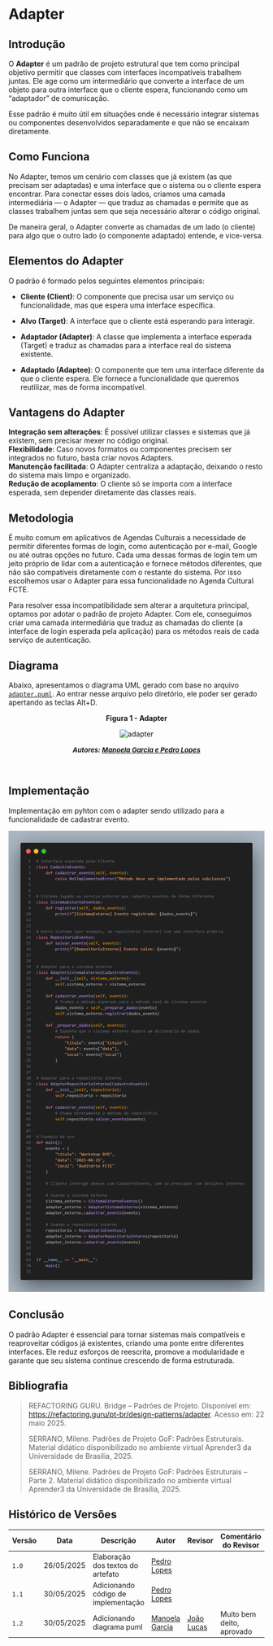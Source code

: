 # Adapter

## Introdução

O **Adapter** é um padrão de projeto estrutural que tem como principal objetivo permitir que classes com interfaces incompatíveis trabalhem juntas. Ele age como um intermediário que converte a interface de um objeto para outra interface que o cliente espera, funcionando como um “adaptador” de comunicação.

Esse padrão é muito útil em situações onde é necessário integrar sistemas ou componentes desenvolvidos separadamente e que não se encaixam diretamente.

## Como Funciona

No Adapter, temos um cenário com classes que já existem (as que precisam ser adaptadas) e uma interface que o sistema ou o cliente espera encontrar. Para conectar esses dois lados, criamos uma camada intermediária — o Adapter — que traduz as chamadas e permite que as classes trabalhem juntas sem que seja necessário alterar o código original.

De maneira geral, o Adapter converte as chamadas de um lado (o cliente) para algo que o outro lado (o componente adaptado) entende, e vice-versa.

## Elementos do Adapter

O padrão é formado pelos seguintes elementos principais:

- **Cliente (Client)**: O componente que precisa usar um serviço ou funcionalidade, mas que espera uma interface específica.

- **Alvo (Target)**: A interface que o cliente está esperando para interagir.

- **Adaptador (Adapter)**: A classe que implementa a interface esperada (Target) e traduz as chamadas para a interface real do sistema existente.

- **Adaptado (Adaptee)**: O componente que tem uma interface diferente da que o cliente espera. Ele fornece a funcionalidade que queremos reutilizar, mas de forma incompatível.

## Vantagens do Adapter

 **Integração sem alterações**: É possível utilizar classes e sistemas que já existem, sem precisar mexer no código original.  
 **Flexibilidade**: Caso novos formatos ou componentes precisem ser integrados no futuro, basta criar novos Adapters.  
 **Manutenção facilitada**: O Adapter centraliza a adaptação, deixando o resto do sistema mais limpo e organizado.  
 **Redução de acoplamento**: O cliente só se importa com a interface esperada, sem depender diretamente das classes reais.

## Metodologia

É muito comum em aplicativos de Agendas Culturais a necessidade de permitir diferentes formas de login, como autenticação por e-mail, Google ou até outras opções no futuro. Cada uma dessas formas de login tem um jeito próprio de lidar com a autenticação e fornece métodos diferentes, que não são compatíveis diretamente com o restante do sistema. Por isso escolhemos usar o Adapter para essa funcionalidade no Agenda Cultural FCTE.

Para resolver essa incompatibilidade sem alterar a arquitetura principal, optamos por adotar o padrão de projeto Adapter. Com ele, conseguimos criar uma camada intermediária que traduz as chamadas do cliente (a interface de login esperada pela aplicação) para os métodos reais de cada serviço de autenticação.

## Diagrama
Abaixo, apresentamos o diagrama UML gerado com base no arquivo [`adapter.puml`](./PadroesDeProjeto/gofsEstruturais/Adapter/adapter-puml.md). Ao entrar nesse arquivo pelo diretório, ele poder ser gerado apertando as teclas Alt+D.

<center>
<p><b>Figura 1 - Adapter</b></p>

<img src="./assets/Adapter/adapter-diagrama.jpg" alt="adapter" height="620" width="80%">

<font size="2"><p style="text-align: center"><b>*Autores: <a href="https://github.com/manu-sgc">Manoela Garcia e </a><a href="https://github.com/pLopess">Pedro Lopes</a>*</b></p></font>
</center>

<br>

## Implementação
Implementação em pyhton com o adapter sendo utilizado para a funcionalidade de cadastrar evento.

![alt text](image.png)

## Conclusão

O padrão Adapter é essencial para tornar sistemas mais compatíveis e reaproveitar códigos já existentes, criando uma ponte entre diferentes interfaces. Ele reduz esforços de reescrita, promove a modularidade e garante que seu sistema continue crescendo de forma estruturada.

## Bibliografia

> REFACTORING GURU. Bridge – Padrões de Projeto. Disponível em: https://refactoring.guru/pt-br/design-patterns/adapter. Acesso em: 22 maio 2025.
>
> SERRANO, Milene. Padrões de Projeto GoF: Padrões Estruturais. Material didático disponibilizado no ambiente virtual Aprender3 da Universidade de Brasília, 2025.
>
> SERRANO, Milene. Padrões de Projeto GoF: Padrões Estruturais – Parte 2. Material didático disponibilizado no ambiente virtual Aprender3 da Universidade de Brasília, 2025.

##  Histórico de Versões

| Versão | Data       | Descrição                                    | Autor                                  | Revisor | Comentário do Revisor |
|--------|------------|----------------------------------------------|----------------------------------------|---------|------------------------|
| `1.0`    | 26/05/2025 | Elaboração dos textos do artefato | [Pedro Lopes](https://github.com/pLopess) | | |
| `1.1`    | 30/05/2025 | Adicionando código de implementação | [Pedro Lopes](https://github.com/pLopess) | | |
| `1.2`    | 30/05/2025 | Adicionando diagrama puml | [Manoela Garcia](https://github.com/manu-sgc) | [João Lucas](https://github.com/joaolucas102) | Muito bem deito, aprovado |
